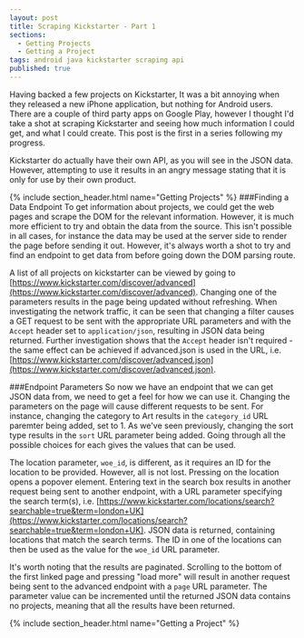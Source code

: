 ```yaml
---
layout: post
title: Scraping Kickstarter - Part 1
sections: 
  - Getting Projects
  - Getting a Project
tags: android java kickstarter scraping api
published: true
---
```


Having backed a few projects on Kickstarter, It was a bit annoying when they released a new iPhone application, but nothing for Android users. There are a couple of third party apps on Google Play, however I thought I'd take a shot at scraping Kickstarter and seeing how much information I could get, and what I could create. This post is the first in a series following my progress.

<div class="alert alert-info">
<p>
Kickstarter do actually have their own API, as you will see in the JSON data. However, attempting to use it results in an angry message stating that it is only for use by their own product.
</p>
</div>

{% include section_header.html name="Getting Projects" %}
###Finding a Data Endpoint
To get information about projects, we could get the web pages and scrape the DOM for the relevant information. However, it is much more efficient to try and obtain the data from the source. This isn't possible in all cases, for instance the data may be used at the server side to render the page before sending it out. However, it's always worth a shot to try and find an endpoint to get data from before going down the DOM parsing route.

A list of all projects on kickstarter can be viewed by going to [https://www.kickstarter.com/discover/advanced](https://www.kickstarter.com/discover/advanced). Changing one of the parameters results in the page being updated without refreshing. When investigating the network traffic, it can be seen that changing a filter causes a GET request to be sent with the appropriate URL parameters and with the `Accept` header set to `application/json`, resulting in JSON data being returned. Further investigation shows that the `Accept` header isn't required - the same effect can be achieved if advanced.json is used in the URL, i.e. [https://www.kickstarter.com/discover/advanced.json](https://www.kickstarter.com/discover/advanced.json).

###Endpoint Parameters
So now we have an endpoint that we can get JSON data from, we need to get a feel for how we can use it. Changing the parameters on the page will cause different requests to be sent. For instance, changing the category to Art results in the `category_id` URL paremter being added, set to 1. As we've seen previously, changing the sort type results in the `sort` URL parameter being added. Going through all the possible choices for each gives the values that can be used.

The location parameter, `woe_id`, is different, as it requires an ID for the location to be provided. However, all is not lost. Pressing on the location opens a popover element. Entering text in the search box results in another request being sent to another endpoint, with a URL parameter specifying the search term(s), i.e. [https://www.kickstarter.com/locations/search?searchable=true&term=london+UK](https://www.kickstarter.com/locations/search?searchable=true&term=london+UK). JSON data is returned, containing locations that match the search terms. The ID in one of the locations can then be used as the value for the `woe_id` URL parameter.

It's worth noting that the results are paginated. Scrolling to the bottom of the first linked page and pressing "load more" will result in another request being sent to the advanced endpoint with a `page` URL parameter. The parameter value can be incremented until the returned JSON data contains no projects, meaning that all the results have been returned.

{% include section_header.html name="Getting a Project" %}
